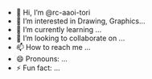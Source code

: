 - 👋 Hi, I’m @rc-aaoi-tori
- 👀 I’m interested in Drawing, Graphics...
- 🌱 I’m currently learning ...
- 💞️ I’m looking to collaborate on ...
- 📫 How to reach me ...
- 😄 Pronouns: ...
- ⚡ Fun fact: ...

<!---
rc-aaoi-tori/rc-aaoi-tori is a ✨ special ✨ repository because its `README.md` (this file) appears on your GitHub profile.
You can click the Preview link to take a look at your changes.
--->
